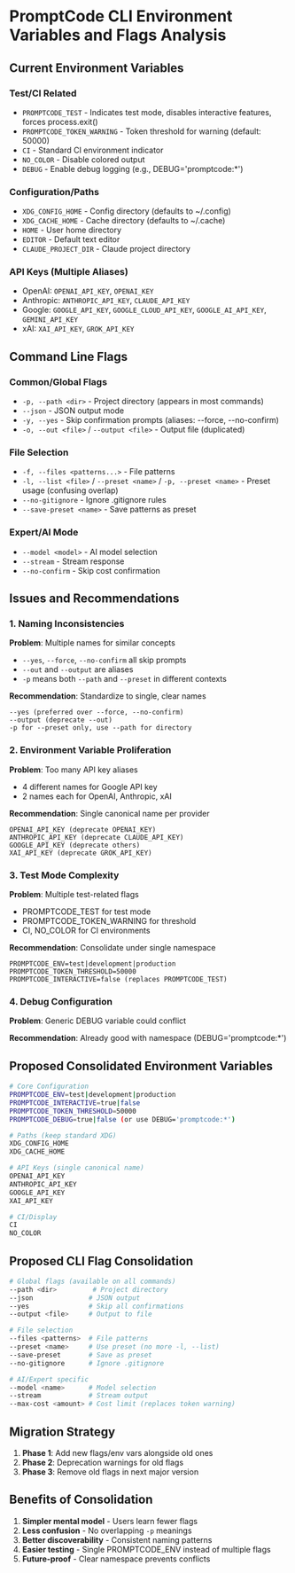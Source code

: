 # PromptCode CLI Environment Variables and Flags Analysis

## Current Environment Variables

### Test/CI Related
- `PROMPTCODE_TEST` - Indicates test mode, disables interactive features, forces process.exit()
- `PROMPTCODE_TOKEN_WARNING` - Token threshold for warning (default: 50000)
- `CI` - Standard CI environment indicator
- `NO_COLOR` - Disable colored output
- `DEBUG` - Enable debug logging (e.g., DEBUG='promptcode:*')

### Configuration/Paths
- `XDG_CONFIG_HOME` - Config directory (defaults to ~/.config)
- `XDG_CACHE_HOME` - Cache directory (defaults to ~/.cache)
- `HOME` - User home directory
- `EDITOR` - Default text editor
- `CLAUDE_PROJECT_DIR` - Claude project directory

### API Keys (Multiple Aliases)
- OpenAI: `OPENAI_API_KEY`, `OPENAI_KEY`
- Anthropic: `ANTHROPIC_API_KEY`, `CLAUDE_API_KEY`
- Google: `GOOGLE_API_KEY`, `GOOGLE_CLOUD_API_KEY`, `GOOGLE_AI_API_KEY`, `GEMINI_API_KEY`
- xAI: `XAI_API_KEY`, `GROK_API_KEY`

## Command Line Flags

### Common/Global Flags
- `-p, --path <dir>` - Project directory (appears in most commands)
- `--json` - JSON output mode
- `-y, --yes` - Skip confirmation prompts (aliases: --force, --no-confirm)
- `-o, --out <file>` / `--output <file>` - Output file (duplicated)

### File Selection
- `-f, --files <patterns...>` - File patterns
- `-l, --list <file>` / `--preset <name>` / `-p, --preset <name>` - Preset usage (confusing overlap)
- `--no-gitignore` - Ignore .gitignore rules
- `--save-preset <name>` - Save patterns as preset

### Expert/AI Mode
- `--model <model>` - AI model selection
- `--stream` - Stream response
- `--no-confirm` - Skip cost confirmation

## Issues and Recommendations

### 1. Naming Inconsistencies
**Problem**: Multiple names for similar concepts
- `--yes`, `--force`, `--no-confirm` all skip prompts
- `--out` and `--output` are aliases
- `-p` means both `--path` and `--preset` in different contexts

**Recommendation**: Standardize to single, clear names
```
--yes (preferred over --force, --no-confirm)
--output (deprecate --out)
-p for --preset only, use --path for directory
```

### 2. Environment Variable Proliferation
**Problem**: Too many API key aliases
- 4 different names for Google API key
- 2 names each for OpenAI, Anthropic, xAI

**Recommendation**: Single canonical name per provider
```
OPENAI_API_KEY (deprecate OPENAI_KEY)
ANTHROPIC_API_KEY (deprecate CLAUDE_API_KEY)
GOOGLE_API_KEY (deprecate others)
XAI_API_KEY (deprecate GROK_API_KEY)
```

### 3. Test Mode Complexity
**Problem**: Multiple test-related flags
- PROMPTCODE_TEST for test mode
- PROMPTCODE_TOKEN_WARNING for threshold
- CI, NO_COLOR for CI environments

**Recommendation**: Consolidate under single namespace
```
PROMPTCODE_ENV=test|development|production
PROMPTCODE_TOKEN_THRESHOLD=50000
PROMPTCODE_INTERACTIVE=false (replaces PROMPTCODE_TEST)
```

### 4. Debug Configuration
**Problem**: Generic DEBUG variable could conflict

**Recommendation**: Already good with namespace (DEBUG='promptcode:*')

## Proposed Consolidated Environment Variables

```bash
# Core Configuration
PROMPTCODE_ENV=test|development|production
PROMPTCODE_INTERACTIVE=true|false
PROMPTCODE_TOKEN_THRESHOLD=50000
PROMPTCODE_DEBUG=true|false (or use DEBUG='promptcode:*')

# Paths (keep standard XDG)
XDG_CONFIG_HOME
XDG_CACHE_HOME

# API Keys (single canonical name)
OPENAI_API_KEY
ANTHROPIC_API_KEY
GOOGLE_API_KEY
XAI_API_KEY

# CI/Display
CI
NO_COLOR
```

## Proposed CLI Flag Consolidation

```bash
# Global flags (available on all commands)
--path <dir>         # Project directory
--json              # JSON output
--yes               # Skip all confirmations
--output <file>     # Output to file

# File selection
--files <patterns>  # File patterns
--preset <name>     # Use preset (no more -l, --list)
--save-preset       # Save as preset
--no-gitignore      # Ignore .gitignore

# AI/Expert specific
--model <name>      # Model selection
--stream            # Stream output
--max-cost <amount> # Cost limit (replaces token warning)
```

## Migration Strategy

1. **Phase 1**: Add new flags/env vars alongside old ones
2. **Phase 2**: Deprecation warnings for old flags
3. **Phase 3**: Remove old flags in next major version

## Benefits of Consolidation

1. **Simpler mental model** - Users learn fewer flags
2. **Less confusion** - No overlapping `-p` meanings
3. **Better discoverability** - Consistent naming patterns
4. **Easier testing** - Single PROMPTCODE_ENV instead of multiple flags
5. **Future-proof** - Clear namespace prevents conflicts